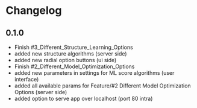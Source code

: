 # Changelog

## 0.1.0

- Finish #3_Different_Structure_Learning_Options
- added new structure algorithms (server side)
- added new radial option buttons (ui side)
- Finish #2_Different_Model_Optimization_Options
- added new parameters in settings for ML score algorithms (user interface)
- added all available params for Feature/#2 Different Model Optimization Options (server side)
- added option to serve app over localhost (port 80 intra)